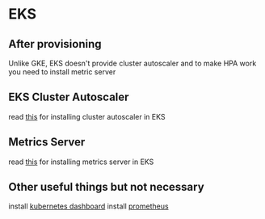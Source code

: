 # EKS

## After provisioning

Unlike GKE, EKS doesn't provide cluster autoscaler and to make HPA work you need to install metric server

## EKS Cluster Autoscaler

read [this](https://docs.aws.amazon.com/eks/latest/userguide/cluster-autoscaler.html) for installing cluster autoscaler in EKS

## Metrics Server

read [this](https://docs.aws.amazon.com/eks/latest/userguide/metrics-server.html) for installing metrics server in EKS 

## Other useful things but not necessary

install [kubernetes dashboard](https://docs.aws.amazon.com/eks/latest/userguide/dashboard-tutorial.html)
install [prometheus](https://docs.aws.amazon.com/eks/latest/userguide/prometheus.html)
